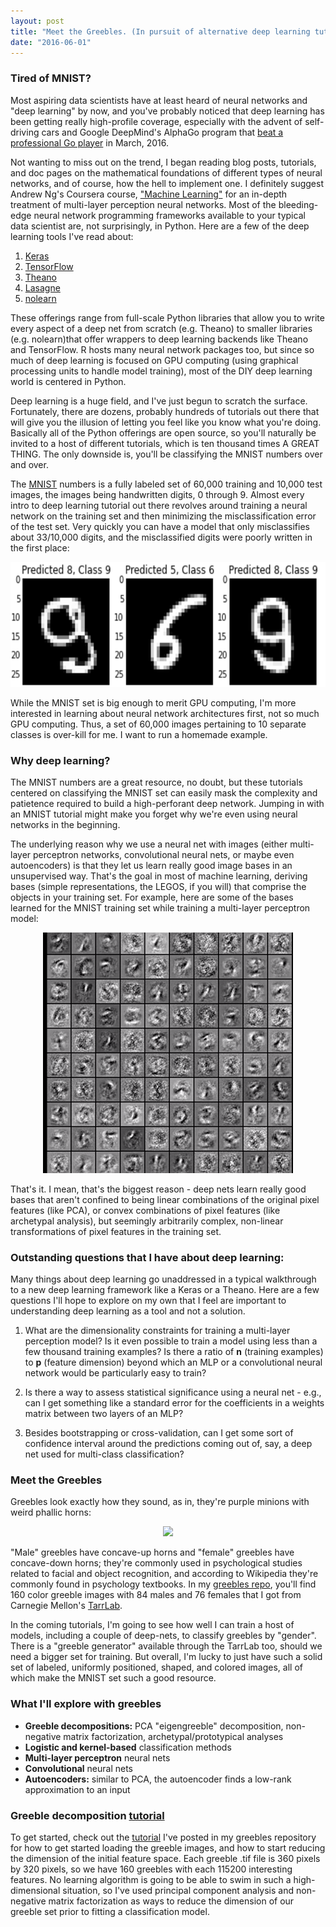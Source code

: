 ```yaml
---
layout: post
title: "Meet the Greebles. (In pursuit of alternative deep learning tutorial set)"
date: "2016-06-01"
---
```


### Tired of MNIST?

Most aspiring data scientists have at least heard of neural networks and "deep learning" by now, and you've probably noticed that deep learning has been getting really high-profile coverage, especially with the advent of self-driving cars and Google DeepMind's AlphaGo program that [beat a professional Go player](https://deepmind.com/alpha-go.html) in March, 2016.

Not wanting to miss out on the trend, I began reading blog posts, tutorials, and doc pages on the mathematical foundations of different types of neural networks, and of course, how the hell to implement one. I definitely suggest Andrew Ng's Coursera course, ["Machine Learning"](https://www.coursera.org/learn/machine-learning) for an in-depth treatment of multi-layer perception neural networks. Most of the bleeding-edge neural network programming frameworks available to your typical data scientist are, not surprisingly, in Python. Here are a few of the deep learning tools I've read about:

1.	[Keras](http://keras.io/)
2.	[TensorFlow](https://www.tensorflow.org/)
3.	[Theano](http://deeplearning.net/software/theano)
4.	[Lasagne](https://github.com/Lasagne/Lasagne)
5.	[nolearn](https://github.com/dnouri/nolearn)

These offerings range from full-scale Python libraries that allow you to write every aspect of a deep net from scratch (e.g. Theano) to smaller libraries (e.g. nolearn)that offer wrappers to deep learning backends like Theano and TensorFlow. R hosts many neural network packages too, but since so much of deep learning is focused on GPU computing (using graphical processing units to handle model training), most of the DIY deep learning world is centered in Python.

Deep learning is a huge field, and I've just begun to scratch the surface. Fortunately, there are dozens, probably hundreds of tutorials out there that will give you the illusion of letting you feel like you know what you're doing. Basically all of the Python offerings are open source, so you'll naturally be invited to a host of different tutorials, which is ten thousand times A GREAT THING. The only downside is, you'll be classifying the MNIST numbers over and over.

The [MNIST](https://en.wikipedia.org/wiki/MNIST_database) numbers is a fully labeled set of 60,000 training and 10,000 test images, the images being handwritten digits, 0 through 9. Almost every intro to deep learning tutorial out there revolves around training a neural network on the training set and then minimizing the misclassification error of the test set. Very quickly you can have a model that only misclassifies about 33/10,000 digits, and the misclassified digits were poorly written in the first place:

<img src = "https://raw.githubusercontent.com/FrankFineis/FrankFineis.github.io/master/images/misclassified_mnist_pics.png" class = "inline" width="600px" height = "200px"/>

While the MNIST set is big enough to merit GPU computing, I'm more interested in learning about neural network architectures first, not so much GPU computing. Thus, a set of 60,000 images pertaining to 10 separate classes is over-kill for me. I want to run a homemade example.

### Why deep learning?

The MNIST numbers are a great resource, no doubt, but these tutorials centered on classifying the MNIST set can easily mask the complexity and patietence required to build a high-perforant deep network. Jumping in with an MNIST tutorial might make you forget why we're even using neural networks in the beginning.

The underlying reason why we use a neural net with images (either multi-layer perceptron networks, convolutional neural nets, or maybe even autoencoders) is that they let us learn really good image bases in an unsupervised way. That's the goal in most of machine learning, deriving bases (simple representations, the LEGOS, if you will) that comprise the objects in your training set. For example, here are some of the bases learned for the MNIST training set while training a multi-layer perceptron model:

<p align="center">
<img src = "https://raw.githubusercontent.com/FrankFineis/FrankFineis.github.io/master/images/mnist_weights.png" class = "inline" width="400px" />
</p>

That's it. I mean, that's the biggest reason - deep nets learn really good bases that aren't confined to being linear combinations of the original pixel features (like PCA), or convex combinations of pixel features (like archetypal analysis), but seemingly arbitrarily complex, non-linear transformations of pixel features in the training set.


### Outstanding questions that I have about deep learning:

Many things about deep learning go unaddressed in a typical walkthrough to a new deep learning framework like a Keras or a Theano. Here are a few questions I'll hope to explore on my own that I feel are important to understanding deep learning as a tool and not a solution.

1. What are the dimensionality constraints for training a multi-layer perception model? Is it even possible to train a model using less than a few thousand training examples? Is there a ratio of **n** (training examples) to **p** (feature dimension) beyond which an MLP or a convolutional neural network would be particularly easy to train? 

2. Is there a way to assess statistical significance using a neural net - e.g., can I get something like a standard error for the coefficients in a weights matrix between two layers of an MLP?

3. Besides bootstrapping or cross-validation, can I get some sort of confidence interval around the predictions coming out of, say, a deep net used for multi-class classification?


### Meet the Greebles

Greebles look exactly how they sound, as in, they're purple minions with weird phallic horns:

<p align="center">
<img src = "https://classconnection.s3.amazonaws.com/261/flashcards/472261/png/greebles.png" class = "inline" />
</p>

"Male" greebles have concave-up horns and "female" greebles have concave-down horns; they're commonly used in psychological studies related to facial and object recognition, and according to Wikipedia they're commonly found in psychology textbooks. In my [greebles repo](https://github.com/fineiskid/Greeble_image_learning), you'll find 160 color greeble images with 84 males and 76 females that I got from Carnegie Mellon's [TarrLab](http://wiki.cnbc.cmu.edu/Novel_Objects).

In the coming tutorials, I'm going to see how well I can train a host of models, including a couple of deep-nets, to classify greebles by "gender". There is a "greeble generator" available through the TarrLab too, should we need a bigger set for training. But overall, I'm lucky to just have such a solid set of labeled, uniformly positioned, shaped, and colored images, all of which make the MNIST set such a good resource.

### What I'll explore with greebles

+ **Greeble decompositions:** PCA "eigengreeble" decomposition, non-negative matrix factorization, archetypal/prototypical analyses
+ **Logistic and kernel-based** classification methods
+ **Multi-layer perceptron** neural nets
+ **Convolutional** neural nets
+ **Autoencoders:** similar to PCA, the autoencoder finds a low-rank approximation to an input

### Greeble decomposition [tutorial](https://github.com/fineiskid/Greeble_image_learning/blob/master/greeble_decompositions.ipynb)

To get started, check out the [tutorial](https://github.com/fineiskid/Greeble_image_learning/blob/master/greeble_decompositions.ipynb) I've posted in my greebles repository for how to get started loading the greeble images, and how to start reducing the dimension of the initial feature space. Each greeble .tif file is 360 pixels by 320 pixels, so we have 160 greebles with each 115200 interesting features. No learning algorithm is going to be able to swim in such a high-dimensional situation, so I've used principal component analysis and non-negative matrix factorization as ways to reduce the dimension of our greeble set prior to fitting a classification model.

